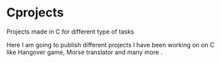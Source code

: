 # Cprojects
Projects made in C for different type of tasks

Here I am going to publish different projects I have been working on on C like Hangover game, Morse translator and many more .
